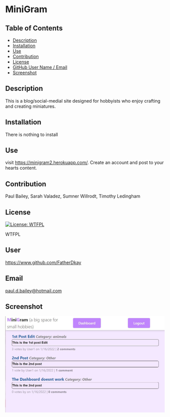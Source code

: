 # MiniGram
## Table of Contents
* [Description](#description)
* [Installation](#installation)
* [Use](#use)
* [Contribution](#contribution)
* [License](#license)
* [GitHub User Name / Email](#user)
* [Screenshot](#screenshot)
## Description
This is a blog/social-medial site designed for hobbyists who enjoy crafting and creating miniatures.

## Installation
There is nothing to install

## Use
visit https://minigram2.herokuapp.com/.  Create an account and post to your hearts content.

## Contribution
Paul Bailey, Sarah Valadez, Sumner Willrodt, Timothy Ledingham

## License
[![License: WTFPL](https://img.shields.io/badge/License-WTFPL-brightgreen.svg)](http://www.wtfpl.net/about/)

WTFPL

## User
https://www.github.com/FatherDkay

## Email
paul.d.bailey@hotmail.com

## Screenshot
![ScreenShot](/public/assets/MiniGramScreenShot.jpg "Screen Shot of MiniGram")
